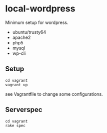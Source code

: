 # local-wordpress

Minimum setup for wordpress.

- ubuntu/trusty64
- apache2
- php5
- mysql
- wp-cli

## Setup

```
cd vagrant
vagrant up
```

see Vagrantfile to change some configurations.

## Serverspec

```
cd vagrant
rake spec
```
